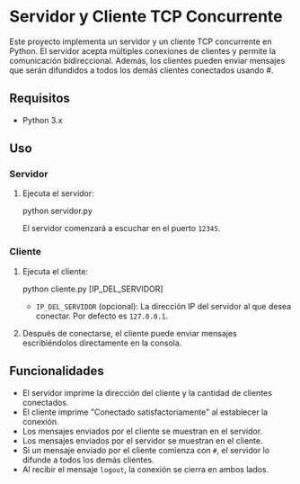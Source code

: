 # Servidor y Cliente TCP Concurrente

Este proyecto implementa un servidor y un cliente TCP concurrente en Python. El servidor acepta múltiples conexiones de clientes y permite la comunicación bidireccional. Además, los clientes pueden enviar mensajes que serán difundidos a todos los demás clientes conectados usando #.

## Requisitos

- Python 3.x

## Uso

### Servidor

1. Ejecuta el servidor:
    
    python servidor.py
    
   El servidor comenzará a escuchar en el puerto `12345`.

### Cliente

1. Ejecuta el cliente:
    
    python cliente.py [IP_DEL_SERVIDOR]
    
   - `IP_DEL_SERVIDOR` (opcional): La dirección IP del servidor al que desea conectar. Por defecto es `127.0.0.1`.

2. Después de conectarse, el cliente puede enviar mensajes escribiéndolos directamente en la consola.

## Funcionalidades

- El servidor imprime la dirección del cliente y la cantidad de clientes conectados.
- El cliente imprime "Conectado satisfactoriamente" al establecer la conexión.
- Los mensajes enviados por el cliente se muestran en el servidor.
- Los mensajes enviados por el servidor se muestran en el cliente.
- Si un mensaje enviado por el cliente comienza con `#`, el servidor lo difunde a todos los demás clientes.
- Al recibir el mensaje `logout`, la conexión se cierra en ambos lados.
